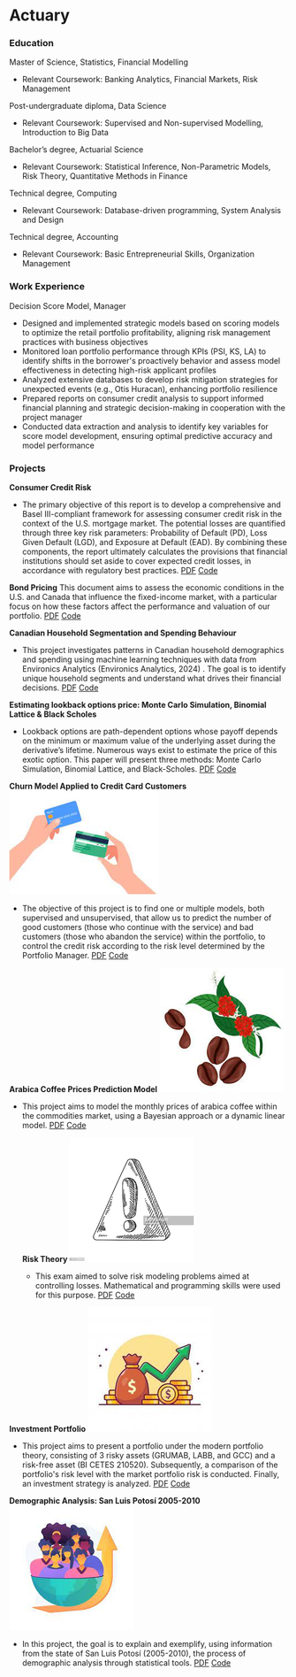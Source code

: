 # Actuary

### Education 

Master of Science, Statistics, Financial Modelling
- Relevant Coursework: Banking Analytics, Financial Markets, Risk Management

Post-undergraduate diploma, Data Science 
- Relevant Coursework: Supervised and Non-supervised Modelling, Introduction to Big Data

Bachelor’s degree, Actuarial Science 
- Relevant Coursework: Statistical Inference, Non-Parametric Models, Risk Theory, Quantitative Methods in Finance

Technical degree, Computing 
- Relevant Coursework: Database-driven programming, System Analysis and Design

Technical degree, Accounting
- Relevant Coursework: Basic Entrepreneurial Skills, Organization Management

  
### Work Experience
Decision Score Model, Manager
- Designed and implemented strategic models based on scoring models to optimize the retail portfolio profitability, aligning risk management practices with business objectives
- Monitored loan portfolio performance through KPIs (PSI, KS, LA) to identify shifts in the borrower's proactively behavior and assess model effectiveness in detecting high-risk applicant profiles
- Analyzed extensive databases to develop risk mitigation strategies for unexpected events (e.g., Otis Huracan), enhancing portfolio resilience
- Prepared reports on consumer credit analysis to support informed financial planning and strategic decision-making in cooperation with the project manager
- Conducted data extraction and analysis to identify key variables for score model development, ensuring optimal predictive accuracy and model performance


### Projects 
**Consumer Credit Risk**
- The primary objective of this report is to develop a comprehensive and Basel III-compliant framework for assessing consumer credit risk in the context of the U.S. mortgage market. The potential losses are quantified through three key risk parameters: Probability of Default (PD), Loss Given Default (LGD), and Exposure at Default (EAD). By combining these components, the report ultimately calculates the provisions that financial institutions should set aside to cover expected credit losses, in accordance with regulatory best practices.
  [PDF](https://drive.google.com/file/d/18BwtmVZTp03E3b3EllcYr52xBLKtAdas/view?usp=drive_link)
  [Code](https://drive.google.com/file/d/1Pc5hq1a-HeIAuwmAtRHPej0PiFlRFcsE/view?usp=drive_link)

**Bond Pricing**
This document aims to assess the economic conditions in the U.S. and Canada that influence the fixed-income market, with a particular focus on how these factors affect the performance and valuation of our portfolio.
  [PDF](https://drive.google.com/file/d/18BwtmVZTp03E3b3EllcYr52xBLKtAdas/view?usp=sharing)
  [Code](https://drive.google.com/file/d/1c_-PwGYfoaX544YWoDBWEcorB-ByPglf/view?usp=drive_link)

**Canadian Household Segmentation and Spending Behaviour**
- This project investigates patterns in Canadian household demographics and spending using machine learning techniques with data from Environics Analytics (Environics Analytics, 2024) . The goal is to identify unique household segments and understand what drives their financial decisions.
  [PDF](https://drive.google.com/file/d/1PuNpT8bwCS9BoICl50sHD-nnb2DDmOvf/view?usp=drive_link)
  [Code](https://drive.google.com/file/d/11Kq2nUxxQdqlAV7MPYuuIw3HkbG9s0Q8/view?usp=drive_link)
  
**Estimating lookback options price: Monte Carlo Simulation, Binomial Lattice & Black Scholes**
- Lookback options are path-dependent options whose payoff depends on the minimum or maximum value of the underlying asset during the derivative’s lifetime. Numerous ways exist to estimate the price of this exotic option. This paper will present three methods: Monte Carlo Simulation, Binomial Lattice, and Black-Scholes.
  [PDF](https://drive.google.com/file/d/1AVXiR1d-Sc3Qe-ITTNtslhcm-GW-Cofj/view?usp=sharing)
  [Code](https://drive.google.com/file/d/1b_VyVHXpH5TKgvFB2iV12DPyNLSxCGEg/view?usp=sharing)
  
**Churn Model Applied to Credit Card Customers**
![CC](/assets/credit_card.jpeg)
- The objective of this project is to find one or multiple models, both supervised and unsupervised, that allow us to predict the number of good customers (those who continue with the service) and bad customers (those who abandon the service) within the portfolio, to control the credit risk according to the risk level determined by the Portfolio Manager.
  [PDF](https://drive.google.com/file/d/1j-cmg0DwZNtVXVtsf8A7Ij41mBEAY8Il/view?usp=sharing)
  [Code](https://drive.google.com/file/d/14bzIaSIMtOY83zZp8e5AYTK67XohNwlj/view?usp=sharing)

**Arabica Coffee Prices Prediction Model**
![Coffee](/assets/coffee.jpeg)
- This project aims to model the monthly prices of arabica coffee within the commodities market, using a Bayesian approach or a dynamic linear model.
  [PDF](https://drive.google.com/file/d/1JfjFcUG3Z6GnfUzbXteq3b8dikP68BKt/view?usp=share_link)
  [Code](https://drive.google.com/file/d/184f3Jvtp8uj7nMosJC1D76s3GRtXeTY8/view?usp=share_link)

  **Risk Theory**
  ![Risk](/assets/risk.png)
  - This exam aimed to solve risk modeling problems aimed at controlling losses. Mathematical and programming skills were used for this purpose.
  [PDF](https://drive.google.com/file/d/1qvNGLfRZped0outJ_acsGoTcnQxzV0mu/view?usp=sharing)
  [Code](https://drive.google.com/file/d/19iQjfS48RG2zlFyyjyTH8TP23tZ_xgXD/view?usp=share_link)

**Investment Portfolio**
![Finance](/assets/finance.jpeg)
-  This project aims to present a portfolio under the modern portfolio theory, consisting of 3 risky assets (GRUMAB, LABB, and GCC) and a risk-free asset (BI CETES 210520). Subsequently, a comparison of the portfolio's risk level with the market portfolio risk is conducted. Finally, an investment strategy is analyzed.
  [PDF](https://drive.google.com/file/d/1rk02iwIVo7I5VZ-sOAc0tCATo5eyG1w2/view?usp=sharing)
  [Code](https://drive.google.com/file/d/1Iil0UQjteJIVQhJsqOVZ81NrOqNEsEcg/view?usp=share_link)

**Demographic Analysis: San Luis Potosí 2005-2010**
![demography](/assets/demography.jpeg)
  - In this project, the goal is to explain and exemplify, using information from the state of San Luis Potosí (2005-2010), the process of demographic analysis through statistical tools.
[PDF](https://drive.google.com/file/d/16k7lsqjm2J-QK1CjQgufUtYZ_V6Utgps/view?usp=sharing)
[Code](https://drive.google.com/file/d/1tJgqavXGoAkCXFi9RtOVqp7GsBu9zrIE/view?usp=share_link)
